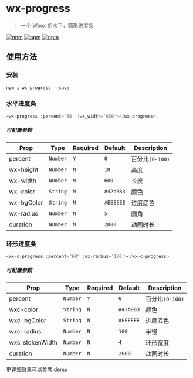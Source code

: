 # wx-progress 

> 一个 Weex 的水平，圆形进度条

 [![npm](https://img.shields.io/npm/v/wx-progress.svg?style=flat-square)](https://www.npmjs.com/package/wx-progress) [![npm](https://img.shields.io/npm/dt/wx-progress.svg?style=flat-square)](https://www.npmjs.com/package/wx-progress) [![npm](https://img.shields.io/npm/l/wx-progress.svg?style=flat-square)](https://www.npmjs.com/package/wx-progress)
## 使用方法
### 安装
```javascript
npm i wx-progress --save
```

### 水平进度条
```javascript
<wx-progress :percent='50' :wx_width='650'></wx-progress>
```
##### 可配置参数
| Prop | Type | Required | Default | Description |
|-------------|------------|--------|-----|-----|
| percent | `Number` |`Y`| `0` | 百分比`(0-100)` |
| wx-height | `Number` |`N`| `10` | 高度 |
| wx-width | `Number` |`N`| `600` | 长度 |
| wx-color | `String` |`N`| `#42b983` | 颜色 |
| wx-bgColor | `String` |`N`| `#EEEEEE` | 进度底色 |
| wx-radius | `Number` |`N`| `5` | 圆角 |
| duration | `Number` |`N`| `2000` | 动画时长 |

### 环形进度条
```javascript
<wx-c-progress :percent="60" :wx-radius='100'></wx-c-progress>
```
##### 可配置参数
| Prop | Type | Required | Default | Description |
|-------------|------------|--------|-----|-----|
| percent | `Number` |`Y`| `0` | 百分比`(0-100)` |
| wxc-color | `String` |`N`| `#42b983` | 颜色 |
| wxc-bgColor | `String` |`N`| `#EEEEEE` | 进度底色 |
| wxc-radius | `Number` |`N`| `100` | 半径 |
| wxc_stokenWidth | `Number` |`N`| `4` | 环形宽度 |
| duration | `Number` |`N`| `2000` | 动画时长 |


更详细效果可以参考 [demo](demo/index.vue)
